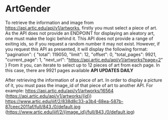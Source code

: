 # ArtGender
  To retrieve the information and image from https://api.artic.edu/api/v1/artworks, firstly you must select a piece of art.
  As the API does not provide an ENDPOINT for displaying an aleatory art, one must make the logic behind it.
  This API does not provide a range of exiting ids, so if you request a random number it may not exist.
  However, if you request this API as presented, it will display the following format:
    "pagination": {
    "total": 119050,
    "limit": 12,
    "offset": 0,
    "total_pages": 9921,
    "current_page": 1,
    "next_url": "https://api.artic.edu/api/v1/artworks?page=2"
  }
  From it you, can iterate to select up to 12 pieces of art from each page. In this case, there are 9921 pages available **API UPDATES DAILY**

  After retrieving the information of a piece of art. In order to display a picture of it, you must pass the image_id of that piece of art to another API.
  For example: https://api.artic.edu/api/v1/artworks/16564 (https://api.artic.edu/api/v1/artworks/{id})
    https://www.artic.edu/iiif/2/838d8c33-a3b4-68ea-587b-87ceec2011af/full/843,/0/default.jpg (https://www.artic.edu/iiif/2/{image_id}/full/843,/0/default.jpg)

